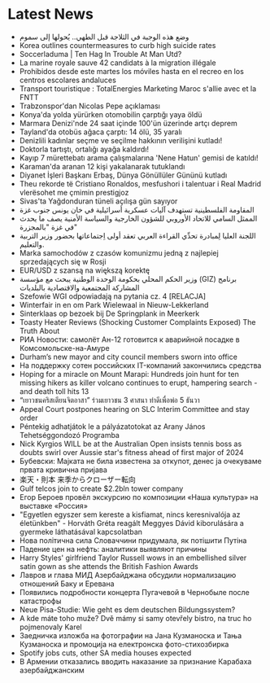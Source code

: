 # Latest News
-  وضع هذه الوجبة في الثلاجة قبل الطهي.. يُحولها إلى سموم
-  Korea outlines countermeasures to curb high suicide rates
-  Soccerladuma | Ten Hag In Trouble At Man Utd?
-  La marine royale sauve 42 candidats à la migration illégale
-  Prohibidos desde este martes los móviles hasta en el recreo en los centros escolares andaluces
-  Transport touristique : TotalEnergies Marketing Maroc s'allie avec et la FNTT
-  Trabzonspor'dan Nicolas Pepe açıklaması
-  Konya'da yolda yürürken otomobilin çarptığı yaya öldü
-  Marmara Denizi'nde 24 saat içinde 100'ün üzerinde artçı deprem
-  Tayland'da otobüs ağaca çarptı: 14 ölü, 35 yaralı
-  Denizlili kadınlar seçme ve seçilme hakkının verilişini kutladı!
-  Doktorla tartıştı, ortalığı ayağa kaldırdı!
-  Kayıp 7 mürettebatı arama çalışmalarına 'Nene Hatun' gemisi de katıldı!
-  Karaman'da aranan 12 kişi yakalanarak tutuklandı
-  Diyanet İşleri Başkanı Erbaş, Dünya Gönüllüler Gününü kutladı
-  Theu rekorde të Cristiano Ronaldos, mesfushori i talentuar i Real Madrid vlerësohet me çmimin prestigjoz
-  Sivas'ta Yağdonduran tüneli açılışa gün sayıyor
-  المقاومة الفلسطينية تستهدف آليات عسكرية أسرائيلية في خان يونس جنوب غزة
-  الممثل السامي للاتحاد الأوروبي للشؤون الخارجية والسياسة الأمنية يصف ما يحدث في غزة "بالمجزرة"
-  اللجنة العليا لِمبادرة تحدِّي القراءة العربي تعقد أولى اِجتماعاتها بحضور وزير التربية والتعليم.
-  Marka samochodów z czasów komunizmu jedną z najlepiej sprzedających się w Rosji
-  EUR/USD z szansą na większą korektę
-  وزير الحكم المحلي بحكومة الوحدة الوطنية يبحث مع مؤسسة (GIZ) برنامج المشاركة المجتمعية والاقتصادية بالبلديات
-  Szefowie WGI odpowiadają na pytania cz. 4 [RELACJA]
-  Winterfair in en om Park Wielewaal in Nieuw-Lekkerland
-  Sinterklaas op bezoek bij De Springplank in Meerkerk
-  Toasty Heater Reviews (Shocking Customer Complaints Exposed) The Truth About
-  РИА Новости: самолёт Ан-12 готовится к аварийной посадке в Комсомольске-на-Амуре
-  Durham’s new mayor and city council members sworn into office
-  На поддержку сотен российских IT-компаний закончились средства
-  Hoping for a miracle on Mount Marapi: Hundreds join hunt for ten missing hikers as killer volcano continues to erupt, hampering search - and death toll hits 13
-  “เยาวชนคริสเตียนจิตอาสา” ร่วมเยาวชน 3 ศาสนา ทำดีเพื่อพ่อ 5 ธันวา
-  Appeal Court postpones hearing on SLC Interim Committee and stay order
-  Péntekig adhatjátok le a pályázatotokat az Arany János Tehetséggondozó Programba
-  Nick Kyrgios WILL be at the Australian Open insists tennis boss as doubts swirl over Aussie star's fitness ahead of first major of 2024
-  Бубевски: Мајката не била известена за откупот, денес ја очекуваме првата кривична пријава
-  楽天・則本 来季からクローザー転向
-  Gulf telcos join to create $2.2bln tower company
-  Егор Бероев провёл экскурсию по композиции «Наша культура» на выставке «Россия»
-  "Egyetlen egyszer sem kereste a kisfiamat, nincs keresnivalója az életünkben" - Horváth Gréta reagált Meggyes Dávid kiborulására a gyermeke láthatásával kapcsolatban
-  Нова політична сила Словаччини придумала, як потішити Путіна
-  Падение цен на нефть: аналитики выявляют причины
-  Harry Styles' girlfriend Taylor Russell wows in an embellished silver satin gown as she attends the British Fashion Awards
-  Лавров и глава МИД Азербайджана обсудили нормализацию отношений Баку и Еревана
-  Появились подробности концерта Пугачевой в Чернобыле после катастрофы
-  Neue Pisa-Studie: Wie geht es dem deutschen Bildungssystem?
-  A kde máte toho muže? Dvě mámy si samy otevřely bistro, na truc ho pojmenovaly Karel
-  Заедничка изложба на фотографии на Јана Кузманоска и Тања Кузманоска и промоција на електронска фото-стихозбирка
-  Spotify jobs cuts, other SA media houses expected
-  В Армении отказались вводить наказание за признание Карабаха азербайджанским
